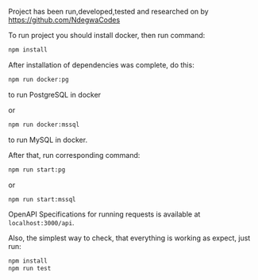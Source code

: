 Project has been run,developed,tested and researched on by https://github.com/NdegwaCodes 

To run project you should install docker, then run command:

```bash
npm install
```

After installation of dependencies was complete, do this:

```bash
npm run docker:pg
```

to run PostgreSQL in docker

or

```bash
npm run docker:mssql
```

to run MySQL in docker.

After that, run corresponding command:

```bash
npm run start:pg
```

or

```bash
npm run start:mssql
```

OpenAPI Specifications for running requests is available at `localhost:3000/api`.

Also, the simplest way to check, that everything is working as expect, just run:

```bash
npm install
npm run test
```